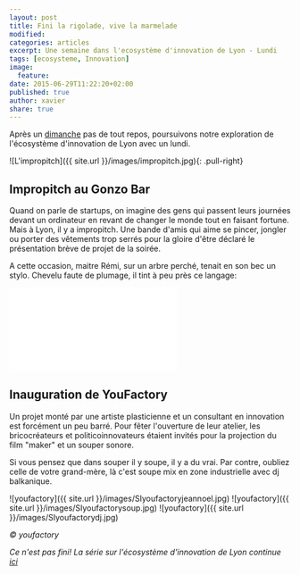 ```yaml
---
layout: post
title: Fini la rigolade, vive la marmelade
modified:
categories: articles
excerpt: Une semaine dans l'ecosystème d'innovation de Lyon - Lundi
tags: [ecosysteme, Innovation]
image:
  feature:
date: 2015-06-29T11:22:20+02:00
published: true
author: xavier
share: true
---
```

Après un [dimanche](/articles/semaine-dans-ecosysteme-innovation-Lyon/) pas de tout repos, poursuivons notre exploration de l'écosystème d'innovation de Lyon avec un lundi.  

![L'impropitch]({{ site.url }}/images/impropitch.jpg){: .pull-right}

## Impropitch au Gonzo Bar

Quand on parle de startups, on imagine des gens qui passent leurs journées devant un ordinateur en revant de changer le monde tout en faisant fortune. Mais à Lyon, il y a impropitch. Une bande d'amis qui aime se pincer, jongler ou porter des vêtements trop serrés pour la gloire d'être déclaré le présentation brève de projet de la soirée. 

A cette occasion, maitre Rémi, sur un arbre perché, tenait en son bec un stylo. Chevelu faute de plumage, il tint à peu près ce langage:

<iframe src="{{ site.url }}/images/Impropitch.mp4" frameborder="0"> </iframe>

## Inauguration de YouFactory

Un projet monté par une artiste plasticienne et un consultant en innovation est forcément un peu barré. Pour fêter l'ouverture de leur atelier, les bricocréateurs et politicoinnovateurs étaient invités pour la projection du film "maker" et un souper sonore. 

Si vous pensez que dans souper il y soupe, il y a du vrai. Par contre, oubliez celle de votre grand-mère, là c'est soupe mix en zone industrielle avec dj balkanique.

![youfactory]({{ site.url }}/images/SIyoufactoryjeannoel.jpg)
![youfactory]({{ site.url }}/images/SIyoufactorysoup.jpg)
![youfactory]({{ site.url }}/images/SIyoufactorydj.jpg)

_&copy; youfactory_

_Ce n'est pas fini! La série sur l'écosystème d'innovation de Lyon continue [ici](http://lesbricodeurs.fr/articles/semaine-ecosysteme-innovation-Lyon-mardi/)_